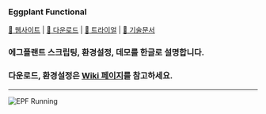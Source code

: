 ### Eggplant Functional
[:eggplant:  웹사이트](https://eggplant.io/) | [:floppy_disk:  다운로드](https://eggplant.io/downloads) | 
[:key:  트라이얼](http://info.eggplant.io/try-eggplant) | [:page_facing_up:  기술문서](http://docs.testplant.com/eggplant-documentation-home.htm)
<br>

<!--
> *"Eggplant Functional is the only test automation solution that dynamically tests the single source of truth for the user experience: the UI. Instead of hooking into the code, the software tests from the user perspective through intelligent image and text understanding, API automation, and WebDriver object automation — all within a single test."*
<br>
-->

### 에그플랜트 스크립팅, 환경설정, 데모를 한글로 설명합니다.

### 다운로드, 환경설정은 [Wiki 페이지](https://github.com/Kimrock/Eggplant-Functional/wiki)를 참고하세요.
------
![EPF Running](https://user-images.githubusercontent.com/42508143/54476640-02e3c100-4843-11e9-9bc9-049b0edfb730.png)
<br>
